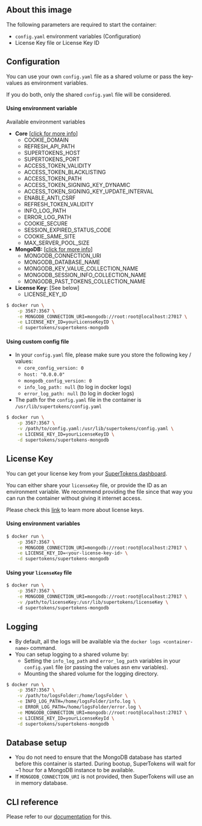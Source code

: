 ## About this image

The following parameters are required to start the container:
- `config.yaml` environment variables (Configuration)
- License Key file or License Key ID


## Configuration
You can use your own `config.yaml` file as a shared volume or pass the key-values as environment variables. 

If you do both, only the shared `config.yaml` file will be considered.
  
#### Using environment variable
Available environment variables
- **Core** [[click for more info](https://supertokens.io/docs/pro/configuration/core)]
	- COOKIE\_DOMAIN
	- REFRESH\_API\_PATH
	- SUPERTOKENS\_HOST
	- SUPERTOKENS\_PORT
	- ACCESS\_TOKEN\_VALIDITY
	- ACCESS\_TOKEN\_BLACKLISTING
	- ACCESS\_TOKEN\_PATH
	- ACCESS\_TOKEN\_SIGNING\_KEY\_DYNAMIC
	- ACCESS\_TOKEN\_SIGNING\_KEY\_UPDATE\_INTERVAL
	- ENABLE\_ANTI\_CSRF
	- REFRESH\_TOKEN\_VALIDITY
	- INFO\_LOG\_PATH
	- ERROR\_LOG\_PATH
	- COOKIE\_SECURE
	- SESSION\_EXPIRED\_STATUS\_CODE
	- COOKIE\_SAME\_SITE
    - MAX\_SERVER\_POOL\_SIZE
- **MongoDB:** [[click for more info](https://supertokens.io/docs/pro/configuration/database/mongodb)]	
	- MONGODB\_CONNECTION\_URI
	- MONGODB\_DATABASE\_NAME
	- MONGODB\_KEY\_VALUE\_COLLECTION\_NAME
	- MONGODB\_SESSION\_INFO\_COLLECTION\_NAME
	- MONGODB\_PAST\_TOKENS\_COLLECTION\_NAME
- **License Key**: [See below]
	- LICENSE_KEY_ID
  

```bash
$ docker run \
	-p 3567:3567 \
	-e MONGODB_CONNECTION_URI=mongodb://root:root@localhost:27017 \
	-e LICENSE_KEY_ID=yourLicenseKeyID \
	-d supertokens/supertokens-mongodb
```

#### Using custom config file
- In your `config.yaml` file, please make sure you store the following key / values:
  - `core_config_version: 0`
  - `host: "0.0.0.0"`
  - `mongodb_config_version: 0`
  - `info_log_path: null` (to log in docker logs)
  - `error_log_path: null` (to log in docker logs)
- The path for the `config.yaml` file in the container is `/usr/lib/supertokens/config.yaml`

```bash
$ docker run \
	-p 3567:3567 \
	-v /path/to/config.yaml:/usr/lib/supertokens/config.yaml \
	-e LICENSE_KEY_ID=yourLicenseKeyID \
	-d supertokens/supertokens-mongodb
```

## License Key
You can get your license key from your [SuperTokens dashboard](https://supertokens.io/dashboard).


You can either share your `licenseKey` file, or provide the ID as an environment variable. We recommend providing the file since that way you can run the container without giving it internet access.

Please check this [link](https://supertokens.io/docs/pro/about-license-keys) to learn more about license keys.

#### Using environment variables
```bash
$ docker run \
	-p 3567:3567 \
	-e MONGODB_CONNECTION_URI=mongodb://root:root@localhost:27017 \
	-e LICENSE_KEY_ID=<your-license-key-id> \
	-d supertokens/supertokens-mongodb
```

#### Using your `licenseKey` file
```bash
$ docker run \
	-p 3567:3567 \
	-e MONGODB_CONNECTION_URI=mongodb://root:root@localhost:27017 \
	-v /path/to/licenseKey:/usr/lib/supertokens/licenseKey \	
	-d supertokens/supertokens-mongodb
```

## Logging
- By default, all the logs will be available via the `docker logs <container-name>` command.
- You can setup logging to a shared volume by:
	- Setting the `info_log_path` and `error_log_path` variables in your `config.yaml` file (or passing the values asn env variables).
	- Mounting the shared volume for the logging directory.

```bash
$ docker run \
	-p 3567:3567 \
	-v /path/to/logsFolder:/home/logsFolder \
	-e INFO_LOG_PATH=/home/logsFolder/info.log \
	-e ERROR_LOG_PATH=/home/logsFolder/error.log \
	-e MONGODB_CONNECTION_URI=mongodb://root:root@localhost:27017 \
	-e LICENSE_KEY_ID=yourLicenseKeyId \
	-d supertokens/supertokens-mongodb
```

## Database setup
- You do not need to ensure that the MongoDB database has started before this container is started. During bootup, SuperTokens will wait for ~1 hour for a MongoDB instance to be available.
- If ```MONGODB_CONNECTION_URI``` is not provided, then SuperTokens will use an in memory database.


## CLI reference
Please refer to our [documentation](https://supertokens.io/docs/pro/cli/overview) for this.